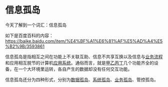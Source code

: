 # 信息孤岛

今天了解到一个词汇：信息孤岛

如下是百度百科的内容：https://baike.baidu.com/item/%E4%BF%A1%E6%81%AF%E5%AD%A4%E5%B2%9B/3593861

信息孤岛是指相互之间在功能上不关联互助、信息不共享互换以及信息与[业务流程](https://baike.baidu.com/item/业务流程/10590352?fromModule=lemma_inlink)和应用相互脱节的计算机[应用系统](https://baike.baidu.com/item/应用系统/56497111?fromModule=lemma_inlink)。通俗而言，就是[甲乙丙丁](https://baike.baidu.com/item/甲乙丙丁/5069559?fromModule=lemma_inlink)几个功能齐全的设备，在一个大环境里运转，各自产生的数据却没有任何交互功能。

信息孤岛还分为四种形式，分别为[数据孤岛](https://baike.baidu.com/item/数据孤岛/10305414?fromModule=lemma_inlink)、[系统孤岛](https://baike.baidu.com/item/系统孤岛/50886300?fromModule=lemma_inlink)、[业务孤岛](https://baike.baidu.com/item/业务孤岛/60928693?fromModule=lemma_inlink)、管控孤岛。 


